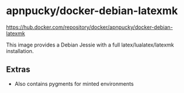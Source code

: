 # apnpucky/docker-debian-latexmk
https://hub.docker.com/repository/docker/apnpucky/docker-debian-latexmk

This image provides a Debian Jessie with a full latex/lualatex/latexmk installation.

## Extras
* Also contains pygments for minted environments
